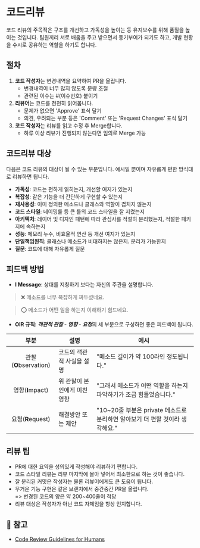 # 코드리뷰
 코드 리뷰의 주목적은 구조를 개선하고 가독성을 높이는 등 유지보수를 위해 품질을 높이는 것입니다. 팀원끼리 서로 배움을 주고 받으면서 동기부여가 되기도 하고, 개발 현황을 수시로 공유하는 역할을 하기도 합니다.

## 절차
 1.  **코드 작성자**는 변경내역을 요약하여 PR을 올립니다.
      * 변경내역이 너무 많지 않도록 분량 조절
      * 관련된 이슈는 #(이슈번호) 붙이기
 2.  **리뷰어**는 코드를 천천히 읽어봅니다.
      * 문제가 없으면 'Approve' 표식 달기
      * 의견, 우려되는 부분 등은 'Comment' 또는 'Request Changes' 표식 달기
 3. **코드 작성자**는 리뷰를 읽고 수정 후 Merge합니다.
      * 하루 이상 리뷰가 진행되지 않는다면 임의로 Merge 가능

## 코드리뷰 대상
 다음은 코드 리뷰의 대상이 될 수 있는 부분입니다. 예시일 뿐이며 자유롭게 편한 방식대로 리뷰하면 됩니다.
 * **가독성**: 코드는 편하게 읽히는지, 개선할 여지가 있는지
 * **복잡성**: 같은 기능을 더 간단하게 구현할 수 있는지
 * **재사용성**: 이미 정의한 메소드나 클래스와 역할이 겹치지 않는지
 * **코드 스타일**: 네이밍룰 등 큰 틀의 코드 스타일을 잘 지켰는지
 * **아키텍처**: 레이어 및 디자인 패턴에 따라 관심사를 적절히 분리했는지, 적절한 패키지에 속하는지
 * **성능**: 메모리 누수, 비효율적 연산 등 개선 여지가 있는지
 * **단일책임원칙**: 클래스나 메소드가 비대하지는 않은지. 분리가 가능한지
 * **질문**: 코드에 대해 자유롭게 질문

## 피드백 방법
 * **I Message**: 상대를 지칭하기 보다는 자신의 주관을 설명합니다.  
> :x: 메소드를 너무 복잡하게 짜두셨네요.

> :o: 메소드가 어떤 일을 하는지 이해하기 힘드네요.

 * **OIR 규칙**: ***객관적 관찰 - 영향 - 요청***의 세 부분으로 구성하면 좋은 피드백이 됩니다.
  
| 부분 | 설명 | 예시 |
|:----:|-----|------|
| 관찰(**O**bservation) | 코드의 객관적 사실을 설명 | "메소드 길이가 약 100라인 정도됩니다." |
| 영향(**I**mpact) | 위 관찰이 본인에게 미친 영향 | "그래서 메소드가 어떤 역할을 하는지 파악하기가 조금 힘들었습니다." |
| 요청(**R**equest) | 해결방안 또는 제안 | "10~20줄 부분은 private 메소드로 분리하면 알아보기 더 편할 것이라 생각해요." |


## 리뷰 팁
 * PR에 대한 요약을 성의있게 작성해야 리뷰하기 편합니다.
 * 코드 스타일 리뷰는 리뷰 마지막에 몰아 넣어서 최소한으로 하는 것이 좋습니다.
 * 잘 분리된 커밋은 작성자는 물론 리뷰어에게도 큰 도움이 됩니다.
 * 무거운 기능 구현은 같은 브랜치에서 중간중간 PR을 올립니다.  
    => 변경된 코드의 양은 약 200~400줄이 적당
 * 리뷰 대상은 작성자가 아닌 코드 자체임을 항상 인지합니다.

## :link: 참고
 * [Code Review Guidelines for Humans](https://phauer.com/2018/code-review-guidelines/)
